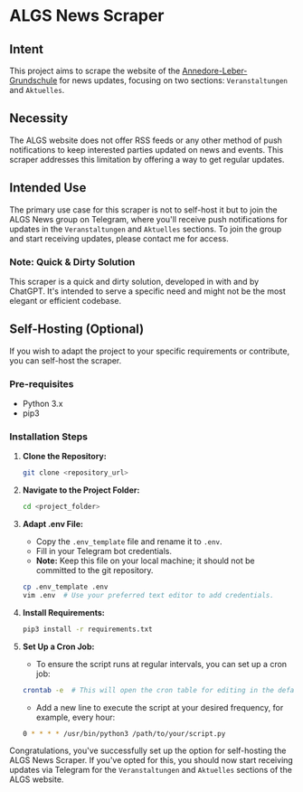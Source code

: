 # ALGS News Scraper

## Intent

This project aims to scrape the website of the [Annedore-Leber-Grundschule](https://algs.de/) for news updates, focusing on two sections: `Veranstaltungen` and `Aktuelles`.

## Necessity

The ALGS website does not offer RSS feeds or any other method of push notifications to keep interested parties updated on news and events. This scraper addresses this limitation by offering a way to get regular updates.

## Intended Use

The primary use case for this scraper is not to self-host it but to join the ALGS News group on Telegram, where you'll receive push notifications for updates in the `Veranstaltungen` and `Aktuelles` sections. To join the group and start receiving updates, please contact me for access.

### Note: Quick & Dirty Solution

This scraper is a quick and dirty solution, developed in with and by ChatGPT. It's intended to serve a specific need and might not be the most elegant or efficient codebase.

## Self-Hosting (Optional)

If you wish to adapt the project to your specific requirements or contribute, you can self-host the scraper.

### Pre-requisites

- Python 3.x
- pip3

### Installation Steps

1. **Clone the Repository:**
    ```bash
    git clone <repository_url>
    ```

2. **Navigate to the Project Folder:**
    ```bash
    cd <project_folder>
    ```

3. **Adapt .env File:**
    - Copy the `.env_template` file and rename it to `.env`.
    - Fill in your Telegram bot credentials.
    - **Note:** Keep this file on your local machine; it should not be committed to the git repository.

    ```bash
    cp .env_template .env
    vim .env  # Use your preferred text editor to add credentials.
    ```

4. **Install Requirements:**
    ```bash
    pip3 install -r requirements.txt
    ```

5. **Set Up a Cron Job:**
    - To ensure the script runs at regular intervals, you can set up a cron job:
    ```bash
    crontab -e  # This will open the cron table for editing in the default editor.
    ```
    - Add a new line to execute the script at your desired frequency, for example, every hour:
    ```bash
    0 * * * * /usr/bin/python3 /path/to/your/script.py
    ```

Congratulations, you've successfully set up the option for self-hosting the ALGS News Scraper. If you've opted for this, you should now start receiving updates via Telegram for the `Veranstaltungen` and `Aktuelles` sections of the ALGS website.